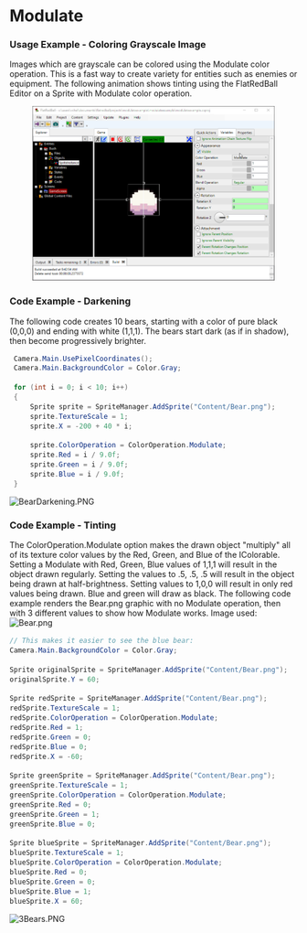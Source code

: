 # Modulate

### Usage Example - Coloring Grayscale Image

Images which are grayscale can be colored using the Modulate color operation. This is a fast way to create variety for entities such as enemies or equipment. The following animation shows tinting using the FlatRedBall Editor on a Sprite with Modulate color operation.

<figure><img src="../../../../.gitbook/assets/2016-01-22_09-46-22.gif" alt=""><figcaption></figcaption></figure>

### Code Example - Darkening

The following code creates 10 bears, starting with a color of pure black (0,0,0) and ending with white (1,1,1). The bears start dark (as if in shadow), then become progressively brighter.

```csharp
 Camera.Main.UsePixelCoordinates();
 Camera.Main.BackgroundColor = Color.Gray;

 for (int i = 0; i < 10; i++)
 {
     Sprite sprite = SpriteManager.AddSprite("Content/Bear.png");
     sprite.TextureScale = 1;
     sprite.X = -200 + 40 * i;

     sprite.ColorOperation = ColorOperation.Modulate;
     sprite.Red = i / 9.0f;
     sprite.Green = i / 9.0f;
     sprite.Blue = i / 9.0f;
 }
```

![BearDarkening.PNG](../../../../.gitbook/assets/migrated\_media-BearDarkening.PNG)

### Code Example - Tinting

The ColorOperation.Modulate option makes the drawn object "multiply" all of its texture color values by the Red, Green, and Blue of the IColorable. Setting a Modulate with Red, Green, Blue values of 1,1,1 will result in the object drawn regularly. Setting the values to .5, .5, .5 will result in the object being drawn at half-brightness. Setting values to 1,0,0 will result in only red values being drawn. Blue and green will draw as black. The following code example renders the Bear.png graphic with no Modulate operation, then with 3 different values to show how Modulate works. Image used: ![Bear.png](../../../../.gitbook/assets/migrated\_media-Bear.png)

```csharp
// This makes it easier to see the blue bear:
Camera.Main.BackgroundColor = Color.Gray;

Sprite originalSprite = SpriteManager.AddSprite("Content/Bear.png");
originalSprite.Y = 60;

Sprite redSprite = SpriteManager.AddSprite("Content/Bear.png");
redSprite.TextureScale = 1;
redSprite.ColorOperation = ColorOperation.Modulate;
redSprite.Red = 1;
redSprite.Green = 0;
redSprite.Blue = 0;
redSprite.X = -60;

Sprite greenSprite = SpriteManager.AddSprite("Content/Bear.png");
greenSprite.TextureScale = 1;
greenSprite.ColorOperation = ColorOperation.Modulate;
greenSprite.Red = 0;
greenSprite.Green = 1;
greenSprite.Blue = 0;

Sprite blueSprite = SpriteManager.AddSprite("Content/Bear.png");
blueSprite.TextureScale = 1;
blueSprite.ColorOperation = ColorOperation.Modulate;
blueSprite.Red = 0;
blueSprite.Green = 0;
blueSprite.Blue = 1;
blueSprite.X = 60;
```

![3Bears.PNG](../../../../.gitbook/assets/migrated\_media-3Bears.PNG)
